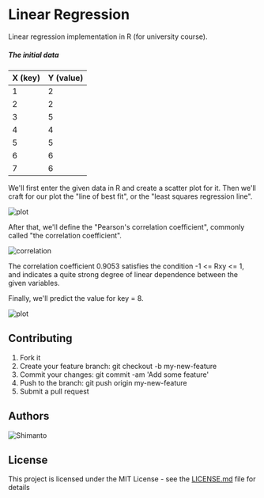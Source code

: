 Linear Regression
=================

Linear regression implementation in R (for university course).

##### The initial data
|X (key)|Y (value)|
|-------|-------|
|1|2
|2|2
|3|5
|4|4
|5|5
|6|6
|7|6|

We'll first enter the given data in R and create a scatter plot for it. Then we'll craft for our plot the "line of best fit", or the "least squares regression line".

![plot](https://github.com/harunshimanto/Regression-with-python-and-R/blob/master/img/plot.png)

After that, we'll define the "Pearson's correlation coefficient", commonly called "the correlation coefficient".

![correlation](https://github.com/harunshimanto/Regression-with-python-and-R/blob/master/img/correlation.png)

The correlation coefficient 0.9053 satisfies the condition -1 <= Rxy <= 1, and indicates a quite strong degree of linear dependence between the given variables.

Finally, we'll predict the value for key = 8.

![plot](https://github.com/harunshimanto/Regression-with-python-and-R/blob/master/img/Linear%20Regression%20with%20R.jpeg)



## Contributing

1. Fork it
2. Create your feature branch: git checkout -b my-new-feature
3. Commit your changes: git commit -am 'Add some feature'
4. Push to the branch: git push origin my-new-feature
5. Submit a pull request

## Authors
![Shimanto](https://github.com/harunshimanto)

## License

This project is licensed under the MIT License - see the [LICENSE.md](https://github.com/harunshimanto/Regression-with-python-and-R/blob/master/LICENSE) file for details
